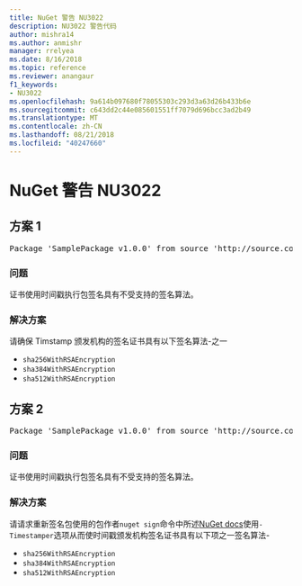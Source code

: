 ```yaml
---
title: NuGet 警告 NU3022
description: NU3022 警告代码
author: mishra14
ms.author: anmishr
manager: rrelyea
ms.date: 8/16/2018
ms.topic: reference
ms.reviewer: anangaur
f1_keywords:
- NU3022
ms.openlocfilehash: 9a614b097680f78055303c293d3a63d26b433b6e
ms.sourcegitcommit: c643dd2c44e085601551ff7079d696bcc3ad2b49
ms.translationtype: MT
ms.contentlocale: zh-CN
ms.lasthandoff: 08/21/2018
ms.locfileid: "40247660"
---
```

# <a name="nuget-warning-nu3022"></a>NuGet 警告 NU3022

## <a name="scenario-1"></a>方案 1

<pre>Package 'SamplePackage v1.0.0' from source 'http://source.com/index.json': The primary signature's timestamp certificate has an unsupported signature algorithm.</pre>

### <a name="issue"></a>问题

证书使用时间戳执行包签名具有不受支持的签名算法。


### <a name="solution"></a>解决方案

请确保 Timstamp 颁发机构的签名证书具有以下签名算法-之一 
* `sha256WithRSAEncryption`
* `sha384WithRSAEncryption`
* `sha512WithRSAEncryption`



## <a name="scenario-2"></a>方案 2

<pre>Package 'SamplePackage v1.0.0' from source 'http://source.com/index.json': The timestamp certificate has an unsupported signature algorithm (SHA1). The following algorithms are supported: SHA256RSA, SHA384RSA, SHA512RSA.</pre>

### <a name="issue"></a>问题

证书使用时间戳执行包签名具有不受支持的签名算法。


### <a name="solution"></a>解决方案

请请求重新签名包使用的包作者`nuget sign`命令中所述[NuGet docs](https://docs.microsoft.com/en-us/nuget/create-packages/sign-a-package)使用`-Timestamper`选项从而使时间戳颁发机构签名证书具有以下项之一签名算法-
* `sha256WithRSAEncryption`
* `sha384WithRSAEncryption`
* `sha512WithRSAEncryption`


